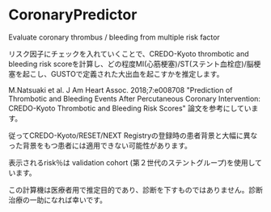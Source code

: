 #  CoronaryPredictor


Evaluate coronary thrombus / bleeding from multiple risk factor

 リスク因子にチェックを入れていくことで、CREDO-Kyoto thrombotic and bleeding risk scoreを計算し、どの程度MI(心筋梗塞)/ST(ステント血栓症)/脳梗塞を起こし、GUSTOで定義された大出血を起こすかを推定します。

M.Natsuaki et al. J Am Heart Assoc. 2018;7:e008708 "Prediction of Thrombotic and Bleeding Events After Percutaneous Coronary Intervention: CREDO-Kyoto Thrombotic and Bleeding Risk Scores" 論文を参考にしています。

従ってCREDO-Kyoto/RESET/NEXT Registryの登録時の患者背景と大幅に異なった背景をもつ患者には適用できない可能性があります。

表示されるrisk％は validation cohort (第２世代のステントグループ)を使用しています。

この計算機は医療者用で推定目的であり、診断を下すものではありません。診断治療の一助になれば幸いです。
